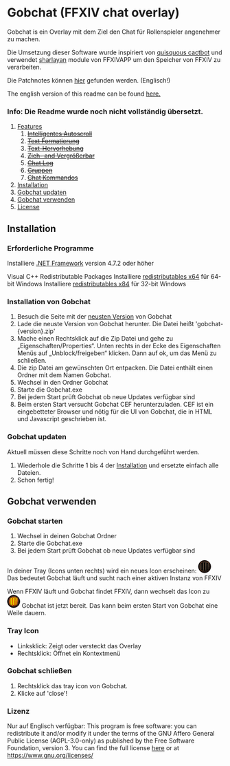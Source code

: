 # Gobchat (FFXIV chat overlay)
Gobchat is ein Overlay mit dem Ziel den Chat für Rollenspieler angenehmer zu machen.

Die Umsetzung dieser Software wurde inspiriert von [quisquous cactbot](https://github.com/quisquous/cactbot)
und verwendet [sharlayan](https://github.com/FFXIVAPP/sharlayan) module von FFXIVAPP um den Speicher von FFXIV zu verarbeiten.

Die Patchnotes können [hier](CHANGELOG.md) gefunden werden. (Englisch!)

The english version of this readme can be found [here.](README.md)

### Info: Die Readme wurde noch nicht vollständig übersetzt.

1. [Features](#features)
   1. ~~[Intelligentes Autoscroll](#smart-autoscroll)~~
   1. ~~[Text Formatierung](#text-formatting)~~
   1. ~~[Text-Hervorhebung](#text-highlighting-for-key-words---mentions)~~
   1. ~~[Zieh- and Vergrößerbar](#draggable-and-resizeable)~~
   1. ~~[Chat Log](#chat-Log)~~
   1. ~~[Gruppen](#groups)~~
   1. ~~[Chat Kommandos](#chat-commands)~~
1. [Installation](#installation)
1. [Gobchat updaten](#gobchat-updaten)
1. [Gobchat verwenden](#gobchat-verwenden)
1. [License](#license)

## Installation

### Erforderliche Programme

Installiere [.NET Framework](https://www.microsoft.com/net/download/framework) version 4.7.2 oder höher

Visual C++ Redistributable Packages
Installiere [redistributables x64](https://aka.ms/vs/16/release/vc_redist.x64.exe) für 64-bit Windows
Installiere [redistributables x84](https://aka.ms/vs/16/release/vc_redist.x86.exe) für 32-bit Windows

### Installation von Gobchat

1. Besuch die Seite mit der [neusten Version](https://github.com/marblebag/gobchat/releases/latest) von Gobchat
2. Lade die neuste Version von Gobchat herunter. Die Datei heißt 'gobchat-{version}.zip'
3. Mache einen Rechtsklick auf die Zip Datei und gehe zu „Eigenschaften/Properties“.  Unten rechts in der Ecke des Eigenschaften Menüs auf „Unblock/freigeben“ klicken. Dann auf ok, um das Menü zu schließen.
4. Die zip Datei am gewünschten Ort entpacken. Die Datei enthält einen Ordner mit dem Namen Gobchat.
5. Wechsel in den Ordner Gobchat
6. Starte die Gobchat.exe
7. Bei jedem Start prüft Gobchat ob neue Updates verfügbar sind
8. Beim ersten Start versucht Gobchat CEF herunterzuladen. CEF ist ein eingebetteter Browser und nötig für die UI von Gobchat, die in HTML und Javascript geschrieben ist.

### Gobchat updaten

Aktuell müssen diese Schritte noch von Hand durchgeführt werden.

1. Wiederhole die Schritte 1 bis 4 der [Installation](#installation-von-gobchat) und ersetzte einfach alle Dateien.
2. Schon fertig!

## Gobchat verwenden
### Gobchat starten
1. Wechsel in deinen Gobchat Ordner
1. Starte die Gobchat.exe
1. Bei jedem Start prüft Gobchat ob neue Updates verfügbar sind

In deiner Tray (Icons unten rechts) wird ein neues Icon erscheinen: ![gobchat looks for ffxiv](screen_gobchat_off.png)
Das bedeutet Gobchat läuft und sucht nach einer aktiven Instanz von FFXIV

Wenn FFXIV läuft und Gobchat findet FFXIV, dann wechselt das Icon zu ![gobchat is ready to rumble](screen_gobchat_on.png)
Gobchat ist jetzt bereit. Das kann beim ersten Start von Gobchat eine Weile dauern.

### Tray Icon
- Linksklick: Zeigt oder versteckt das Overlay
- Rechtsklick:  Öffnet ein Kontextmenü

### Gobchat schließen
1. Rechtsklick das tray icon von Gobchat.
2. Klicke auf 'close'!

### Lizenz
Nur auf Englisch verfügbar:
This program is free software: you can redistribute it and/or modify it under the terms of the GNU Affero General Public License (AGPL-3.0-only) as published by the Free Software Foundation, version 3.
You can find the full license [here](LICENSE.md) or at https://www.gnu.org/licenses/